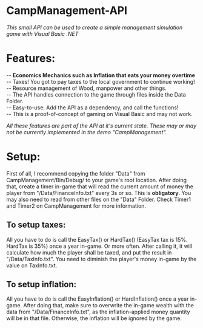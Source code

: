# CampManagement-API <br />
_This small API can be used to create a simple management simulation game with Visual Basic .NET_ <br />

# Features: <br />
-- **Economics Mechanics such as Inflation that eats your money overtime** <br />
-- Taxes! You got to pay taxes to the local government to continue working! <br />
-- Resource management of Wood, manpower and other things. <br />
-- The API handles connection to the game through files inside the Data Folder. <br />
-- Easy-to-use: Add the API as a dependency, and call the functions! <br />
-- This is a proof-of-concept of gaming on Visual Basic and may not work. <br />

_All these features are part of the API at it's current state. These may or may not be currently implemented in the demo "CampManagement"._

# Setup: <br />
First of all, I recommend copying the folder "Data" from CampManagement/Bin/Debug/ to your game's root location. After doing that, create a timer in-game that will read the current amount of money the player from "/Data/FinanceInfo.txt" every 3s or so. This is  **obligatory**. You may also need to read from other files on the "Data" Folder. Check Timer1 and Timer2 on CampManagement for more information.<br />

## To setup taxes:
All you have to do is call the EasyTax() or HardTax() (EasyTax tax is 15%. HardTax is 35%) once a year in-game. Or more often. After calling it, it will calculate how much the player shall be taxed, and put the result in "/Data/TaxInfo.txt". You need to diminish the player's money in-game by the value on TaxInfo.txt. <br />

## To setup inflation:
All you have to do is call the EasyInflation() or HardInflation() once a year in-game. After doing that, make sure to overwrite the in-game wealth with the data from "/Data/FinanceInfo.txt", as the inflation-applied money quantity will be in that file. Otherwise, the inflation will be ignored by the game. <br />
